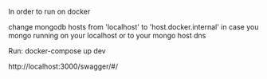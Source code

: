 In order to run on docker 

change mongodb hosts from 'localhost' to 'host.docker.internal' in case you mongo running on your localhost
or to your mongo host dns

Run: docker-compose up dev


http://localhost:3000/swagger/#/